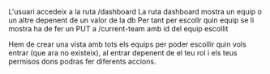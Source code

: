 L'usuari accedeix a la ruta /dashboard
La ruta dashboard mostra un equip o un altre depenent de un valor de la db
Per tant per escollr quin equip se li mostra ha de fer un PUT a /current-team amb id del equip escollit

Hem de crear una vista amb tots els equips per poder escollir quin vols entrar (que ara no existeix), al entrar depenent de el teu rol i els teus permisos dons podras fer diferents accions.